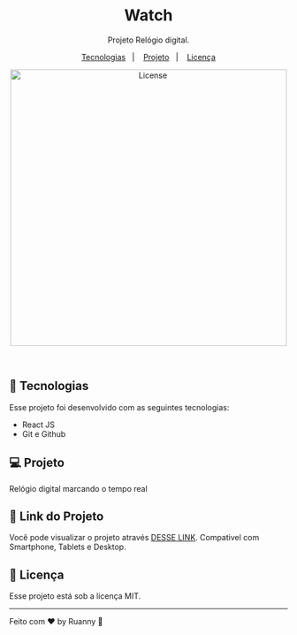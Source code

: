 <h1 align="center">Watch</h1>

<p align="center">
Projeto Relógio digital.
</p>

<p align="center">
  <a href="#-tecnologias">Tecnologias</a>&nbsp;&nbsp;&nbsp;|&nbsp;&nbsp;&nbsp;
  <a href="#-projeto">Projeto</a>&nbsp;&nbsp;&nbsp;|&nbsp;&nbsp;&nbsp;
  <a href="#memo-licença">Licença</a>
</p>

<p align="center">
  <img alt="License" src="https://user-images.githubusercontent.com/84647446/212437155-f412427a-a0a8-4f6b-affa-c68bb9b2d711.jpg" width="500px">
</p>

<br>

## 🚀 Tecnologias

Esse projeto foi desenvolvido com as seguintes tecnologias:

- React JS
- Git e Github

## 💻 Projeto

Relógio digital marcando o tempo real

## 🔖 Link do Projeto

Você pode visualizar o projeto através [DESSE LINK](https://watch-liart.vercel.app/). Compativel com Smartphone, Tablets e Desktop.


## :memo: Licença

Esse projeto está sob a licença MIT.

---

Feito com ♥ by Ruanny :wave:
